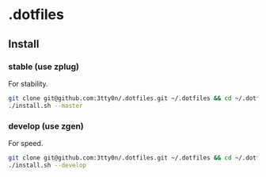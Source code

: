 # .dotfiles

## Install

### stable (use zplug)

For stability.

```bash
git clone git@github.com:3tty0n/.dotfiles.git ~/.dotfiles && cd ~/.dotfiles
./install.sh --master
```

### develop (use zgen)

For speed.

```bash
git clone git@github.com:3tty0n/.dotfiles.git ~/.dotfiles && cd ~/.dotfiles
./install.sh --develop
```
